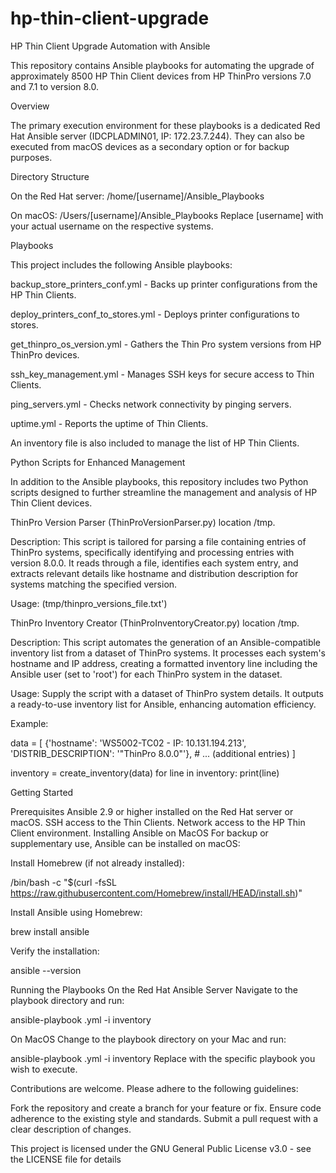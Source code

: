 # hp-thin-client-upgrade

HP Thin Client Upgrade Automation with Ansible

This repository contains Ansible playbooks for automating the upgrade of approximately 8500 HP Thin Client devices from HP ThinPro versions 7.0 and 7.1 to version 8.0.

Overview

The primary execution environment for these playbooks is a dedicated Red Hat Ansible server (IDCPLADMIN01, IP: 172.23.7.244). They can also be executed from macOS devices as a secondary option or for backup purposes.


Directory Structure

On the Red Hat server: /home/[username]/Ansible_Playbooks

On macOS: /Users/[username]/Ansible_Playbooks
Replace [username] with your actual username on the respective systems.


Playbooks

This project includes the following Ansible playbooks:

backup_store_printers_conf.yml - Backs up printer configurations from the HP Thin Clients.

deploy_printers_conf_to_stores.yml - Deploys printer configurations to stores.

get_thinpro_os_version.yml - Gathers the Thin Pro system versions from HP ThinPro devices.

ssh_key_management.yml - Manages SSH keys for secure access to Thin Clients.

ping_servers.yml - Checks network connectivity by pinging servers.

uptime.yml - Reports the uptime of Thin Clients.

An inventory file is also included to manage the list of HP Thin Clients.




Python Scripts for Enhanced Management

In addition to the Ansible playbooks, this repository includes two Python scripts designed to further streamline the management and analysis of HP Thin Client devices.

ThinPro Version Parser (ThinProVersionParser.py) location /tmp.

Description: This script is tailored for parsing a file containing entries of ThinPro systems, specifically identifying and processing entries with version 8.0.0. It reads through a file, identifies each system entry, and extracts relevant details like hostname and distribution description for systems matching the specified version.

Usage: (tmp/thinpro_versions_file.txt') 

ThinPro Inventory Creator (ThinProInventoryCreator.py) location /tmp.

Description: This script automates the generation of an Ansible-compatible inventory list from a dataset of ThinPro systems. It processes each system's hostname and IP address, creating a formatted inventory line including the Ansible user (set to 'root') for each ThinPro system in the dataset.

Usage: Supply the script with a dataset of ThinPro system details. It outputs a ready-to-use inventory list for Ansible, enhancing automation efficiency.


Example:

data = [
    {'hostname': 'WS5002-TC02 - IP: 10.131.194.213', 'DISTRIB_DESCRIPTION': '"ThinPro 8.0.0"'},
    # ... (additional entries)
]

inventory = create_inventory(data)
for line in inventory:
    print(line)



Getting Started

Prerequisites
Ansible 2.9 or higher installed on the Red Hat server or macOS.
SSH access to the Thin Clients.
Network access to the HP Thin Client environment.
Installing Ansible on MacOS
For backup or supplementary use, Ansible can be installed on macOS:

Install Homebrew (if not already installed):

/bin/bash -c "$(curl -fsSL https://raw.githubusercontent.com/Homebrew/install/HEAD/install.sh)"

Install Ansible using Homebrew:

brew install ansible

Verify the installation:

ansible --version

Running the Playbooks
On the Red Hat Ansible Server
Navigate to the playbook directory and run:

ansible-playbook <playbook-name>.yml -i inventory

On MacOS
Change to the playbook directory on your Mac and run:

ansible-playbook <playbook-name>.yml -i inventory
Replace <playbook-name> with the specific playbook you wish to execute.

Contributions are welcome. Please adhere to the following guidelines:

Fork the repository and create a branch for your feature or fix.
Ensure code adherence to the existing style and standards.
Submit a pull request with a clear description of changes.

This project is licensed under the GNU General Public License v3.0 - see the LICENSE file for details
